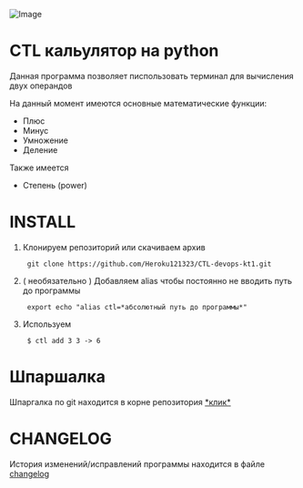 ![Image](https://github.com/user-attachments/assets/25bffdb5-90b7-499e-8aee-8a2d3dbb0d03)

# CTL кальулятор на python


Данная программа позволяет писпользовать терминал для вычисления двух операндов 

На данный момент имеются основные математические функции:
- Плюс 
- Минус 
- Умножение 
- Деление

Также имеется 
- Степень (power)

# INSTALL
1. Клонируем репозиторий или скачиваем архив

        git clone https://github.com/Heroku121323/CTL-devops-kt1.git

2. ( необязательно ) Добавляем alias чтобы постоянно не вводить путь до программы
        
        export echo "alias ctl=*абсолютный путь до программы*"

3. Используем

        $ ctl add 3 3 -> 6

# Шпаршалка

Шпаргалка по git находится в корне репозитория [\*клик\*](./шпаргалка.md)


# CHANGELOG

История изменений/исправлений программы находится в файле [changelog](./changelog.md)